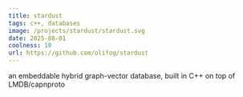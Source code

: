 ```yaml
---
title: stardust
tags: c++, databases
image: /projects/stardust/stardust.svg
date: 2025-08-01
coolness: 10
url: https://github.com/olifog/stardust
---
```


an embeddable hybrid graph-vector database, built in C++ on top of LMDB/capnproto

